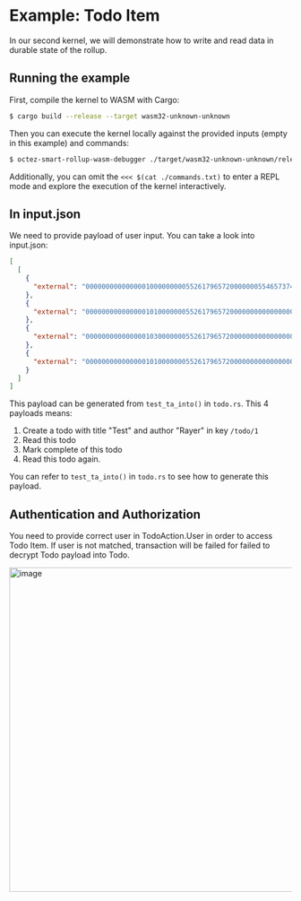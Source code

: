 # Example: Todo Item

In our second kernel, we will demonstrate how to write and read data in durable state of the rollup.

## Running the example

First, compile the kernel to WASM with Cargo:

<!-- $MDX skip -->

```sh
$ cargo build --release --target wasm32-unknown-unknown
```

Then you can execute the kernel locally against the provided inputs (empty in this example) and commands:

```sh
$ octez-smart-rollup-wasm-debugger ./target/wasm32-unknown-unknown/release/md_dev_kernel.wasm --inputs ./inputs.json <<< $(cat commands.txt)

```

Additionally, you can omit the `<<< $(cat ./commands.txt)` to enter a REPL mode and
explore the execution of the kernel interactively.

## In input.json

We need to provide payload of user input. You can take a look into input.json:

```json
[
  [
    {
      "external": "0000000000000001000000000552617965720000000554657374310000000000000000000000000000000000000000055261796572"
    },
    {
      "external": "00000000000000010100000005526179657200000000000000000000000000000000000000000000000000"
    },
    {
      "external": "00000000000000010300000005526179657200000000000000000000000000000000000000000000000000"
    },
    {
      "external": "00000000000000010100000005526179657200000000000000000000000000000000000000000000000000"
    }
  ]
]
```

This payload can be generated from `test_ta_into()` in `todo.rs`. This 4 payloads means:
1. Create a todo with title "Test" and author "Rayer" in key `/todo/1`
2. Read this todo
3. Mark complete of this todo
4. Read this todo again.

You can refer to `test_ta_into()` in `todo.rs` to see how to generate this payload.

## Authentication and Authorization

You need to provide correct user in TodoAction.User in order to access Todo Item. If user is not matched, transaction will be failed for failed to decrypt Todo payload into Todo.

<img width="579" alt="image" src="https://github.com/Rayer/md_kernel_todo/assets/156013/a0468a4c-e319-4e5a-892d-40d1b19767a5">
